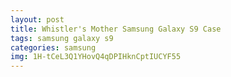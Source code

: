 ```yaml
---
layout: post
title: Whistler's Mother Samsung Galaxy S9 Case
tags: samsung galaxy s9
categories: samsung
img: 1H-tCeL3Q1YHovQ4qDPIHknCptIUCYF55
---
```


